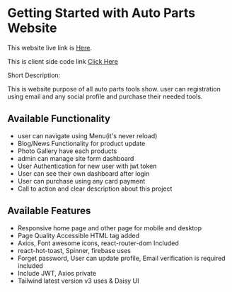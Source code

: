 # Getting Started with Auto Parts Website

This website live link is [Here](https://autoparts-assign-12.web.app/).

This is client side code link [Click Here](https://github.com/raselmahmud22/ware-house-management-server-side)


Short Description:

This is website purpose of all auto parts tools show. user can registration using email and any social profile and purchase their needed tools.


## Available Functionality

* user can navigate using Menu(it's  never reload) 
* Blog/News Functionality for product update
* Photo Gallery have each products
* admin can manage site form dashboard
* User Authentication for new user with jwt token
* User can see their own dashboard after login
* User can purchase using any card payment
* Call to action and clear description about this project

## Available Features

* Responsive home page and other page for mobile and desktop
* Page Quality Accessible HTML tag added
* Axios, Font awesome icons, react-router-dom Included
* react-hot-toast, Spinner, firebase uses
* Forget password, User can update profile, Email verification is required included
* Include JWT, Axios private 
* Tailwind latest version v3 uses & Daisy UI 

